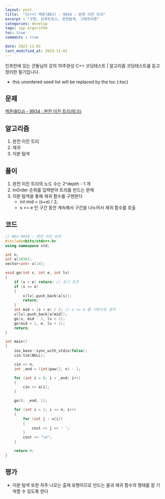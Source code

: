 ```yaml
---
layout: post
title:  "[C++] 백준(BOJ) - 9934 : 완전 이진 트리"
excerpt : "구현, 브루트포스, 완전탐색, 그래프이론"
categories: develop
tags: cpp algorithm
toc: true
comments : true

date: 2023-11-01
last_modified_at: 2023-11-01
---
```

> <span style="font-size: 80%">
인프런에 있는 큰돌님의 강의 10주완성 C++ 코딩테스트 | 알고리즘 코딩테스트를 듣고 정리한 필기입니다.</span>

<!--more-->

* this unordered seed list will be replaced by the toc
{:toc}

## 문제 

[백준(BOJ) - 9934 : 완전 이진 트리(링크)](https://www.acmicpc.net/problem/9934)

## 알고리즘
  1. 완전 이진 트리
  2. 재귀
  3. 이분 탐색

## 풀이
  1. 완전 이진 트리의 노드 수는 2^depth - 1 개
  2. InOrder 순회를 입력받아 트리를 만드는 문제 
  3. 이분 탐색을 통해 재귀 함수를 구현한다
      - int mid = (s+e) / 2;
	  - s <= e 인 구간 동안 계속해서 구간을 나누어서 재귀 함수를 호출

## 코드  
```cpp
// BOJ-9934 : 완전 이진 트리
#include<bits/stdc++.h>
using namespace std;

int n;
int a[1030];
vector<int> v[14];

void go(int s, int e, int lv)
{
	if (s > e) return; // 초기 조건
	if (s == e)
	{
		v[lv].push_back(a[s]);
		return;
	}
	int mid = (s + e) / 2; // s <= e 를 기반으로 생각
	v[lv].push_back(a[mid]);
	go(s, mid - 1, lv + 1);
	go(mid + 1, e, lv + 1);
	return;
}

int main()
{
	ios_base::sync_with_stdio(false);
	cin.tie(NULL);

	cin >> n;
	int _end = (int)pow(2, n) - 1;

	for (int i = 0; i < _end; i++)
	{
		cin >> a[i];
	}

	go(0, _end, 1);

	for (int i = 1; i <= n; i++)
	{
		for (int j : v[i])
		{
			cout << j << ' ';
		}
		cout << "\n";
	}

	return 0;
}
```

## 평가  
* 이분 탐색 또한 자주 나오는 출제 유형이므로 만드는 꼴과 재귀 함수의 형태를 잘 기억할 수 있도록 한다